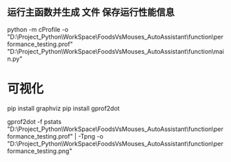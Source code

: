 ## 运行主函数并生成 文件 保存运行性能信息

python -m cProfile -o "D:\Project_Python\WorkSpace\FoodsVsMouses_AutoAssistant\function\performance_testing.prof" "D:\Project_Python\WorkSpace\FoodsVsMouses_AutoAssistant\function\main.py"

# 可视化

pip install graphviz
pip install gprof2dot

gprof2dot -f pstats "D:\Project_Python\WorkSpace\FoodsVsMouses_AutoAssistant\function\performance_testing.prof" | -Tpng -o "D:\Project_Python\WorkSpace\FoodsVsMouses_AutoAssistant\function\performance_testing.png"
